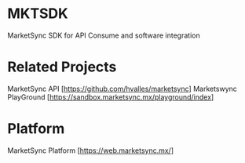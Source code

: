 # MKTSDK
MarketSync SDK for API Consume and software integration

# Related Projects
MarketSync API [https://github.com/hvalles/marketsync]
Marketswync PlayGround [https://sandbox.marketsync.mx/playground/index]

# Platform
MarketSync Platform [https://web.marketsync.mx/]
